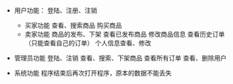 - 用户功能：
  登陆、注册、注销

  - 买家功能
    查看、搜索商品
    购买商品
  - 卖家功能
    商品的发布、下架
    查看已发布商品
    修改商品信息
    查看历史订单（只能查看自己的订单）
    个人信息查看、修改

- 管理员功能
  登陆、注销
  查看、搜索、下架商品
  查看所有订单
  查看、删除用户
- 系统功能
  程序结束后再次打开程序，原本的数据不能丢失

<!--
\t                     _                                            _        _
\t                    | |                                          | |      | |
\t                 ___| |__   ___  ___ _ __    _ __ ___   __ _ _ __| | _____| |_
\t                / __| '_ \ / _ \/ _ \ '_ \  | '_ ` _ \ / _` | '__| |/ / _ \ __|
\t                \__ \ | | |  __/  __/ |_) | | | | | | | (_| | |  |   <  __/ |_
\t                |___/_| |_|\___|\___| .__/  |_| |_| |_|\__,_|_|  |_|\_\___|\__|
\t                                    | |
\t                                    |_|                                         -->

<!--

  .d88888b  dP                                     8888ba.88ba                    dP                  dP
  88.    "' 88                                     88  `8b  `8b                   88                  88
  `Y88888b. 88d888b. .d8888b. .d8888b. 88d888b.    88   88   88 .d8888b. 88d888b. 88  .dP  .d8888b. d8888P
        `8b 88'  `88 88ooood8 88ooood8 88'  `88    88   88   88 88'  `88 88'  `88 88888"   88ooood8   88
  d8'   .8P 88    88 88.  ... 88.  ... 88.  .88    88   88   88 88.  .88 88       88  `8b. 88.  ...   88
  Y88888P  dP    dP `88888P' `88888P' 88Y888P'    dP   dP   dP `88888P8 dP       dP   `YP `88888P'   dP
                                      88

 -->
